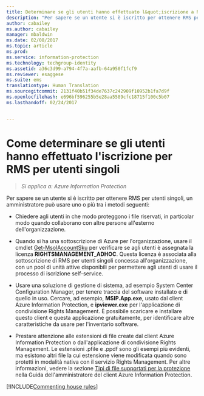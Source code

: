 ```yaml
---
title: Determinare se gli utenti hanno effettuato l&quot;iscrizione a RMS per utenti singoli - AIP
description: "Per sapere se un utente si è iscritto per ottenere RMS per utenti singoli, È possibile usare uno qualsiasi o una combinazione dei metodi descritti in questo articolo."
author: cabailey
ms.author: cabailey
manager: mbaldwin
ms.date: 02/08/2017
ms.topic: article
ms.prod: 
ms.service: information-protection
ms.technology: techgroup-identity
ms.assetid: a36c3d99-a794-4f7a-aafb-64a950f1fcf9
ms.reviewer: esaggese
ms.suite: ems
translationtype: Human Translation
ms.sourcegitcommit: 2131f40b51f34de7637c242909f10952b1fa7d9f
ms.openlocfilehash: e696bf596255b5e28aa5589cfc18715f100c5b07
ms.lasthandoff: 02/24/2017


---
```



# <a name="how-to-find-out-if-your-users-have-signed-up-for-rms-for-individuals"></a>Come determinare se gli utenti hanno effettuato l'iscrizione per RMS per utenti singoli

>*Si applica a: Azure Information Protection*

Per sapere se un utente si è iscritto per ottenere RMS per utenti singoli, un amministratore può usare uno o più tra i metodi seguenti:

-   Chiedere agli utenti in che modo proteggono i file riservati, in particolar modo quando collaborano con altre persone all'esterno dell'organizzazione.

-   Quando si ha una sottoscrizione di Azure per l'organizzazione, usare il cmdlet [Get-MsolAccountSku](https://msdn.microsoft.com/library/azure/dn194118.aspx) per verificare se agli utenti è assegnata la licenza **RIGHTSMANAGEMENT_ADHOC**. Questa licenza è associata alla sottoscrizione di RMS per utenti singoli concessa all'organizzazione, con un pool di unità attive disponibili per permettere agli utenti di usare il processo di iscrizione self-service.

-   Usare una soluzione di gestione di sistema, ad esempio System Center Configuration Manager, per tenere traccia del software installato e di quello in uso. Cercare, ad esempio, **MSIP.App.exe**, usato dal client Azure Information Protection, e **ipviewer.exe** per l'applicazione di condivisione Rights Management. È possibile scaricare e installare questo client e questa applicazione gratuitamente, per identificare altre caratteristiche da usare per l'inventario software.

-   Prestare attenzione alle estensioni di file create dal client Azure Information Protection o dall'applicazione di condivisione Rights Management. Le estensioni .pfile e .ppdf sono gli esempi più evidenti, ma esistono altri file la cui estensione viene modificata quando sono protetti in modalità nativa con il servizio Rights Management. Per altre informazioni, vedere la sezione [Tipi di file supportati per la protezione](../rms-client/client-admin-guide-file-types.md#file-types-supported-for-protection) nella Guida dell'amministratore del client Azure Information Protection.

[!INCLUDE[Commenting house rules](../includes/houserules.md)]
